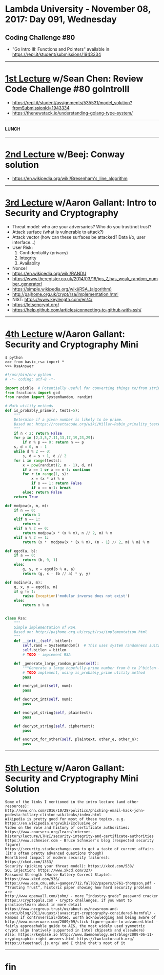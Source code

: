 # Lambda University - November 08, 2017: Day 091, Wednesday
## Coding Challenge #80
- "Go Intro III: Functions and Pointers" available in https://repl.it/student/submissions/1943334
***
# [1st Lecture](https://youtu.be/mIhpRnLLhG0) w/Sean Chen: Review Code Challenge #80 goIntroIII
- https://repl.it/student/assignments/535531/model_solution?fromSubmissionId=1943334
- https://thenewstack.io/understanding-golang-type-system/

***
#### LUNCH
***
# [2nd Lecture](https://youtu.be/A7s_-yJ5lUA) w/Beej: Conway solution
- https://en.wikipedia.org/wiki/Bresenham's_line_algorithm

***
# [3rd Lecture](https://youtu.be/9rH571vvgnE) w/Aaron Gallant: Intro to Security and Cryptography
- Threat model: who are your adversaries? Who do you trust/not trust?
- Attack surface (what is vulnerable to attack?)
- Attack vector (how can these surfaces be attacked? Data i/o, user interface...)
- User Risk:
  1. Confidentiality (privacy)
  2. Integrity
  3. Availablity
- Nonce!
- https://en.wikipedia.org/wiki/RANDU
- https://www.theregister.co.uk/2014/03/16/ios_7_has_weak_random_number_generator/
- https://simple.wikipedia.org/wiki/RSA_(algorithm)
- http://pajhome.org.uk/crypt/rsa/implementation.html
- NIST: https://www.keylength.com/en/4/
- https://letsencrypt.org/
- https://help.github.com/articles/connecting-to-github-with-ssh/


***
# [4th Lecture](VIDEO_RECORDED_NOT_POSTED) w/Aaron Gallant: Security and Cryptography Mini
```
$ python
>>> from basic_rsa import *
>>> RsaAnswer
```

```py
#!/usr/bin/env python
# -*- coding: utf-8 -*-

import pickle  # Potentially useful for converting things to/from strings
from fractions import gcd
from random import SystemRandom, randint

# Math utility methods
def is_probably_prime(n, tests=5):
    """
    Determine if a given number is likely to be prime.
    Based on: https://rosettacode.org/wiki/Miller–Rabin_primality_test#Python
    """
    if n < 2: return False
    for p in [2,3,5,7,11,13,17,19,23,29]:
        if n % p == 0: return n == p
    s, d = 0, n - 1
    while d % 2 == 0:
        s, d = s + 1, d // 2
    for i in range(tests):
        x = pow(randint(2, n - 1), d, n)
        if x == 1 or x == n-1: continue
        for r in range(1, s):
            x = (x * x) % n
            if x == 1: return False
            if x == n-1: break
        else: return False
    return True

def modpow(x, n, m):
    if n == 0:
        return 1
    elif n == 1:
        return x
    elif n % 2 == 0:
        return modpow(x * (x % m), n // 2, m) % m
    elif n % 2 == 1:
        return (x *  modpow(x * (x % m), (n - 1) // 2, m) % m) % m

def egcd(a, b):
    if a == 0:
        return (b, 0, 1)
    else:
        g, y, x = egcd(b % a, a)
        return (g, x - (b // a) * y, y)

def modinv(a, m):
    g, x, y = egcd(a, m)
    if g != 1:
        raise Exception('modular inverse does not exist')
    else:
        return x % m


class Rsa:
    """
    Simple implementation of RSA.
    Based on: http://pajhome.org.uk/crypt/rsa/implementation.html
    """
    def __init__(self, bitlen):
        self.rand = SystemRandom()  # This uses system randomness suitable for crypto
        self.bitlen = bitlen
        # TODO - implement RSA

    def _generate_large_random_prime(self):
        """Generate a large hopefully-prime number from 0 to 2^bitlen - 1"""
        # TODO implement, using is_probably_prime utility method
        pass

    def encrypt_int(self, num):
        pass

    def decrypt_int(self, num):
        pass

    def encrypt_string(self, plaintext):
        pass

    def decrypt_string(self, ciphertext):
        pass

    def encrypt_for_other(self, plaintext, other_e, other_n):
        pass
```

***
# [5th Lecture](VIDEO_RECORDED_NOT_POSTED) w/Aaron Gallant: Security and Cryptography Mini Solution
```
Some of the links I mentioned in the intro lecture (and other resources):
http://www.cnn.com/2016/10/28/politics/phishing-email-hack-john-podesta-hillary-clinton-wikileaks/index.html
Wikipedia is pretty good for most of these topics, e.g. https://en.wikipedia.org/wiki/Exclusive_or
Video on the role and history of certificate authorities: https://www.coursera.org/learn/internet-history/lecture/L7HzI/security-integrity-and-certificate-authorities
https://www.schneier.com - Bruce Schneier’s blog (respected security figure)
https://security.stackexchange.com to get a taste of current affairs (it’s often pretty advanced questions though)
Heartbleed (impact of modern security failures): https://xkcd.com/1353/
Security (picking your threat model): https://xkcd.com/538/
SQL injection: https://www.xkcd.com/327/
Password Strength (Horse Battery Correct Staple): https://www.xkcd.com/936/
https://www.ece.cmu.edu/~ganger/712.fall02/papers/p761-thompson.pdf - “Trusting Trust”, historic paper showing how hard security problems are
http://www.openwall.com/john/ - more “industry-grade” password cracker
https://cryptopals.com - Crypto challenges, if you want to practice/learn about in more detail
https://www.nccgroup.trust/us/about-us/newsroom-and-events/blog/2011/august/javascript-cryptography-considered-harmful/ - Famous if controversial/dated, worth acknowledging and being aware of
http://www.moserware.com/2009/09/stick-figure-guide-to-advanced.html - fairly approachable guide to AES, the most widely used symmetric crypto algo (natively supported in Intel chipsets and elsewhere)
Also: https://keybase.io http://www.daemonology.net/blog/2009-06-11-cryptographic-right-answers.html https://twofactorauth.org/ https://tweetnacl.js.org/ and I think that's most of it
```
***
# fin
